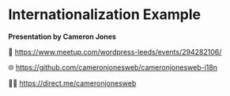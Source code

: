 # Internationalization Example

**Presentation by Cameron Jones**

📅 https://www.meetup.com/wordpress-leeds/events/294282106/

🌐 https://github.com/cameronjonesweb/cameronjonesweb-i18n

👨‍💻 https://direct.me/cameronjonesweb
